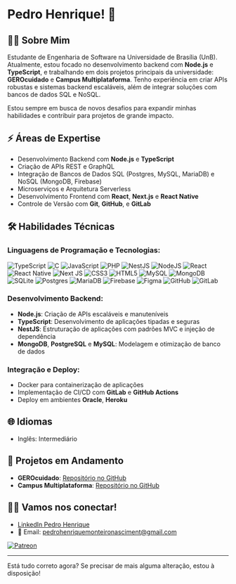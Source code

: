# Pedro Henrique! 👋

## 👨‍💻 Sobre Mim
Estudante de Engenharia de Software na Universidade de Brasília (UnB). Atualmente, estou focado no desenvolvimento backend com **Node.js** e **TypeScript**, e trabalhando em dois projetos principais da universidade: **GEROcuidado** e **Campus Multiplataforma**. Tenho experiência em criar APIs robustas e sistemas backend escaláveis, além de integrar soluções com bancos de dados SQL e NoSQL.

Estou sempre em busca de novos desafios para expandir minhas habilidades e contribuir para projetos de grande impacto.

## ⚡ Áreas de Expertise
- Desenvolvimento Backend com **Node.js** e **TypeScript**
- Criação de APIs REST e GraphQL
- Integração de Bancos de Dados SQL (Postgres, MySQL, MariaDB) e NoSQL (MongoDB, Firebase)
- Microserviços e Arquitetura Serverless
- Desenvolvimento Frontend com **React**, **Next.js** e **React Native**
- Controle de Versão com **Git**, **GitHub**, e **GitLab**

## 🛠 Habilidades Técnicas
### Linguagens de Programação e Tecnologias:
![TypeScript](https://img.shields.io/badge/typescript-%23007ACC.svg?style=for-the-badge&logo=typescript&logoColor=white) ![C](https://img.shields.io/badge/c-%2300599C.svg?style=for-the-badge&logo=c&logoColor=white) ![JavaScript](https://img.shields.io/badge/javascript-%23323330.svg?style=for-the-badge&logo=javascript&logoColor=%23F7DF1E) ![PHP](https://img.shields.io/badge/php-%23777BB4.svg?style=for-the-badge&logo=php&logoColor=white) ![NestJS](https://img.shields.io/badge/nestjs-%23E0234E.svg?style=for-the-badge&logo=nestjs&logoColor=white) ![NodeJS](https://img.shields.io/badge/node.js-6DA55F?style=for-the-badge&logo=node.js&logoColor=white) ![React](https://img.shields.io/badge/react-%2320232a.svg?style=for-the-badge&logo=react&logoColor=%2361DAFB) ![React Native](https://img.shields.io/badge/react_native-%2320232a.svg?style=for-the-badge&logo=react&logoColor=%2361DAFB) ![Next JS](https://img.shields.io/badge/Next-black?style=for-the-badge&logo=next.js&logoColor=white) ![CSS3](https://img.shields.io/badge/css3-%231572B6.svg?style=for-the-badge&logo=css3&logoColor=white) ![HTML5](https://img.shields.io/badge/html5-%23E34F26.svg?style=for-the-badge&logo=html5&logoColor=white) ![MySQL](https://img.shields.io/badge/mysql-4479A1.svg?style=for-the-badge&logo=mysql&logoColor=white) ![MongoDB](https://img.shields.io/badge/MongoDB-%234ea94b.svg?style=for-the-badge&logo=mongodb&logoColor=white) ![SQLite](https://img.shields.io/badge/sqlite-%2307405e.svg?style=for-the-badge&logo=sqlite&logoColor=white) ![Postgres](https://img.shields.io/badge/postgres-%23316192.svg?style=for-the-badge&logo=postgresql&logoColor=white) ![MariaDB](https://img.shields.io/badge/MariaDB-003545?style=for-the-badge&logo=mariadb&logoColor=white) ![Firebase](https://img.shields.io/badge/firebase-a08021?style=for-the-badge&logo=firebase&logoColor=ffcd34) ![Figma](https://img.shields.io/badge/figma-%23F24E1E.svg?style=for-the-badge&logo=figma&logoColor=white) ![GitHub](https://img.shields.io/badge/github-%23121011.svg?style=for-the-badge&logo=github&logoColor=white) ![GitLab](https://img.shields.io/badge/gitlab-%23181717.svg?style=for-the-badge&logo=gitlab&logoColor=white)

### Desenvolvimento Backend:
- **Node.js**: Criação de APIs escaláveis e manuteníveis
- **TypeScript**: Desenvolvimento de aplicações tipadas e seguras
- **NestJS**: Estruturação de aplicações com padrões MVC e injeção de dependência
- **MongoDB**, **PostgreSQL** e **MySQL**: Modelagem e otimização de banco de dados

### Integração e Deploy:
- Docker para containerização de aplicações
- Implementação de CI/CD com **GitLab** e **GitHub Actions**
- Deploy em ambientes **Oracle**, **Heroku**


## 🌐 Idiomas
- Inglês: Intermediário


## 💼 Projetos em Andamento
- **GEROcuidado**: [Repositório no GitHub](https://github.com/pedronascimentos/2024-1-GEROcuidado-Front)
- **Campus Multiplataforma**: [Repositório no GitHub](https://github.com/pedronascimentos/campus_multimidia_front)

## 💼🔗 Vamos nos conectar!
- [LinkedIn Pedro Henrique](https://br.linkedin.com/in/pedro-henrique-monteiro-nascimento-069b0b2b6/)
- 📧 Email: pedrohenriquemonteironasciment@gmail.com

[![Patreon](https://img.shields.io/badge/Patreon-F96854?style=for-the-badge&logo=patreon&logoColor=white)](https://patreon.com/pedronascimentos)

---

Está tudo correto agora? Se precisar de mais alguma alteração, estou à disposição!
